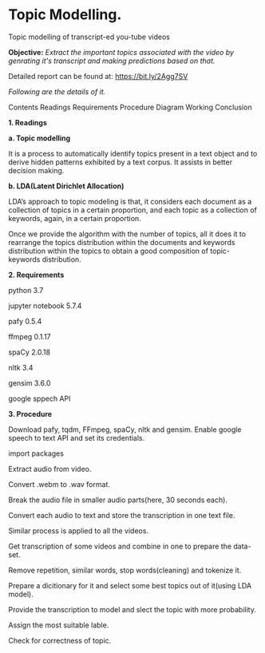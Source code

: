 # Topic Modelling.
Topic modelling of transcript-ed you-tube videos

**Objective:** *Extract the important topics associated with the video by genrating it's transcript and making predictions based on that.*

Detailed report can be found at: https://bit.ly/2Agg7SV

*Following are the details of it.*

Contents
Readings
Requirements
Procedure
Diagram
Working
Conclusion

**1. Readings**

**a. Topic modelling**

It is a process to automatically identify topics present in a text object and to derive hidden patterns exhibited by a text corpus. It assists in better decision making.

**b. LDA(Latent Dirichlet Allocation)**

LDA’s approach to topic modeling is that, it considers each document as a collection of topics in a certain proportion, and each topic as a collection of keywords, again, in a certain proportion.

Once we provide the algorithm with the number of topics, all it does it to rearrange the topics distribution within the documents and keywords distribution within the topics to obtain a good composition of topic-keywords distribution.

**2. Requirements**

python 3.7

jupyter notebook 5.7.4

pafy 0.5.4

ffmpeg 0.1.17

spaCy 2.0.18

nltk 3.4

gensim 3.6.0

google sppech API

**3. Procedure**

Download pafy, tqdm, FFmpeg, spaCy, nltk and gensim. Enable google speech to text API and set its credentials.

import packages

Extract audio from video.

Convert .webm to .wav format.

Break the audio file in smaller audio parts(here, 30 seconds each).

Convert each audio to text and store the transcription in one text file.

Similar process is applied to all the videos.

Get transcription of some videos and combine in one to prepare the data-set.

Remove repetition, similar words, stop words(cleaning) and tokenize it.

Prepare a dicitionary for it and select some best topics out of it(using LDA model).

Provide the transcription to model and slect the topic with more probability.

Assign the most suitable lable.

Check for correctness of topic.

